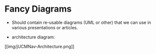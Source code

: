 # Fancy Diagrams

  - Should contain re-usable diagrams (UML or other) that we can use in
    various presentations or articles.

<!-- end list -->

  - architecture diagram: 

[[img/jUCMNav-Architecture.png]]

